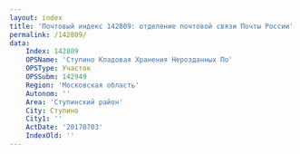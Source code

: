 ```yaml
---
layout: index
title: 'Почтовый индекс 142809: отделение почтовой связи Почты России'
permalink: /142809/
data:
    Index: 142809
    OPSName: 'Ступино Кладовая Хранения Нерозданных По'
    OPSType: Участок
    OPSSubm: 142949
    Region: 'Московская область'
    Autonom: ''
    Area: 'Ступинский район'
    City: Ступино
    City1: ''
    ActDate: '20170703'
    IndexOld: ''
---
```

